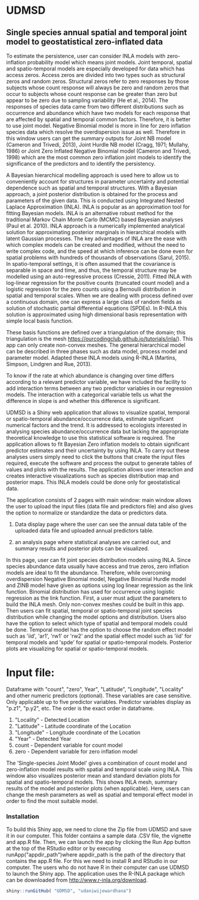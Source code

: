 # UDMSD

## Single species annual spatial and temporal joint model to geostatistical zero-inflated data

To estimate the persistence, user can consider INLA models with zero-inflation probability model which means joint models. Joint temporal, spatial and spatio-temporal models are especially developed for data which has access zeros. Access zeros are divided into two types such as structural zeros and random zeros. Structural zeros refer to zero responses by those subjects whose count response will always be zero and random zeros that occur to subjects whose count response can be greater than zero but appear to be zero due to sampling variability (He et al., 2014). The responses of species data came from two different distributions such as occurrence and abundance which have two models for each response that are affected by spatial and temporal common factors. Therefore, it is better to use joint model. Negative Binomial model is more in line for zero inflation species data which resolve the overdispersion issue as well. Therefore in this window users can get the summary outputs for Joint NB model (Cameron and Trivedi, 2013), Joint Hurdle NB model (Cragg, 1971; Mullahy, 1986) or Joint Zero Inflated Negative Binomial model (Cameron and Trivedi, 1998) which are the most common zero inflation joint models to identify the significance of the predictors and to identify the persistency.

A Bayesian hierarchical modelling approach is used here to allow us to conveniently account for structures in parameter uncertainty and potential dependence such as spatial and temporal structures. With a Bayesian approach, a joint posterior distribution is obtained for the process and parameters of the given data. This is conducted using Integrated Nested Laplace Approximation (INLA). INLA is popular as an approximation tool for fitting Bayesian models. INLA is an alternative robust method for the traditional Markov Chain Monte Carlo (MCMC) based Bayesian analyses (Paul et al. 2010). INLA approach is a numerically implemented analytical solution for approximating posterior marginals in hierarchical models with latent Gaussian processes. The key advantages of INLA are the ease with which complex models can be created and modified, without the need to write complex code, and the speed at which inference can be done even for spatial problems with hundreds of thousands of observations (Sarul, 2015). In spatio-temporal settings, it is often assumed that the covariance is separable in space and time, and thus, the temporal structure may be modelled using an auto-regressive process (Cressie, 2011). Fitted INLA with log-linear regression for the positive counts (truncated count model) and a logistic regression for the zero counts using a Bernoulli distribution in spatial and temporal scales. When we are dealing with process defined over a continuous domain, one can express a large class of random fields as solution of stochastic partial differential equations (SPDEs). In R-INLA this solution is approximated using high dimensional basis representation with simple local basis function. 

These basis functions are defined over a triangulation of the domain; this triangulation is the mesh https://ourcodingclub.github.io/tutorials/inla/). This app can only create non-convex meshes. The general hierarchical model can be described in three phases such as data model, process model and parameter model. Adapted these INLA models using R-INLA (Martins, Simpson, Lindgren and Rue, 2013). 

To know if the rate at which abundance is changing over time differs according to a relevant predictor variable, we have included the facility to add interaction terms between any two predictor variables in our regression models. The interaction with a categorical variable tells us what the difference in slope is and whether this difference is significant.

UDMSD is a Shiny web application that allows to visualize spatial, temporal or spatio-temporal abundance/occurrence data, estimate significant numerical factors and the trend. It is addressed to ecologists interested in analysing species abundance/occurrence data but lacking the appropriate theoretical knowledge to use this statistical software is required. The application allows to fit Bayesian Zero inflation models to obtain significant predictor estimates and their uncertainty by using INLA. To carry out these analyses users simply need to click the buttons that create the input files required, execute the software and process the output to generate tables of values and plots with the results. The application allows user interaction and creates interactive visualizations such as species distribution map and posterior maps. This INLA models could be done only for geostatistical data. 

The application consists of 2 pages with main window: main window allows the user to upload the input files (data file and predictors file) and also gives the option to normalize or standardize the data or predictors data. 

1) Data display page where the user can see the annual data table of the uploaded data file and uploaded annual predictors table.

2) an analysis page where statistical analyses are carried out, and summary results and posterior plots can be visualized.

In this page, user can fit joint species distribution models using INLA. Since species abundance data usually have access and true zeros, zero inflation models are ideal to fit the abundance. Therefore, while overcoming overdispersion Negative Binomial model, Negative Binomial Hurdle model and ZINB model have given as options using log linear regression as the link function. Binomial distribution has used for occurrence using logistic regression as the link function. First, a user must adjust the parameters to build the INLA mesh. Only non-convex meshes could be built in this app. Then users can fit spatial, temporal or spatio-temporal joint species distribution while changing the model options and distribution. Users also have the option to select which type of spatial and temporal models could be done. Temporal model has the option to choose the random effect model such as 'iid', 'ar1', 'rw1' or 'rw2' and the spatial effect model such as 'iid' for temporal models and 'spde' for spatial or spatio-temporal models. Posterior plots are visualizing for spatial or spatio-temporal models.

# Input file: 

Dataframe with "count", "zero", Year", "Latitude", "Longitude", "Locality" and other numeric predictors (optional). These variables are case sensitive. Only applicable up to five predictor variables. Predictor variables display as "p.z1", "p.y2", etc. The order is the exact order in dataframe.    

1. "Locality" - Detected Location 
2. "Latitude" - Latitude coordinate of the Location 
3. "Longitude" - Longitude coordinate of the Location 
4. "Year" - Detected Year
5. count - Dependent variable for count model
6. zero - Dependent variable for zero inflation model

The 'Single-species Joint Model' gives a combination of count model and zero-inflation model results with spatial and temporal scale using INLA. This window also visualizes posterior mean and standard deviation plots for spatial and spatio-temporal models. This shows INLA mesh, summary results of the model and posterior plots (when applicable). Here, users can change the mesh parameters as well as spatial and temporal effect model in order to find the most suitable model. 

### Installation

To build this Shiny app, we need to clone the Zip file from UDMSD and save it in our computer. This folder contains a sample data .CSV file, the vignette and app.R file. Then, we can launch the app by clicking the Run App button at the top of the RStudio editor or by executing runApp("appdir_path")where appdir_path is the path of the directory that contains the app.R file. For this we need to install R and RStudio in our computer. The users who do not have R in their computer can use UDMSD to launch the Shiny app. The application uses the R-INLA package which can be downloaded from http://www.r-inla.org/download. 

```r
shiny::runGitHub( "UDMSD", "udaniwijewardhana") 
```